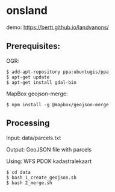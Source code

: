 # onsland

demo: https://bertt.github.io/landvanons/

## Prerequisites:

OGR:

```
$ add-apt-repository ppa:ubuntugis/ppa
$ apt-get update
$ apt-get install gdal-bin
```

MapBox geojson-merge:

```
$ npm install -g @mapbox/geojson-merge 
```

## Processing

Input: data/parcels.txt

Output: GeoJSON file with parcels

Using: WFS PDOK kadastralekaart

```
$ cd data
$ bash 1_create_geojson.sh
$ bash 2_merge.sh
```

